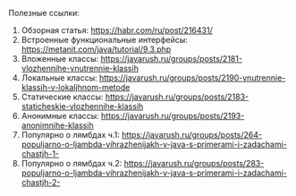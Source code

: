 Полезные ссылки:
1. Обзорная статья: https://habr.com/ru/post/216431/
2. Встроенные функциональные интерфейсы: https://metanit.com/java/tutorial/9.3.php
3. Вложенные классы: https://javarush.ru/groups/posts/2181-vlozhennihe-vnutrennie-klassih
4. Локальные классы: https://javarush.ru/groups/posts/2190-vnutrennie-klassih-v-lokaljhnom-metode
5. Статические классы: https://javarush.ru/groups/posts/2183-staticheskie-vlozhennihe-klassih
6. Анонимные классы: https://javarush.ru/groups/posts/2193-anonimnihe-klassih
7. Популярно о лямбдах ч.1: https://javarush.ru/groups/posts/264-populjarno-o-ljambda-vihrazhenijakh-v-java-s-primerami-i-zadachami-chastjh-1-
8. Популярно о лямбдах ч.2: https://javarush.ru/groups/posts/283-populjarno-o-ljambda-vihrazhenijakh-v-java-s-primerami-i-zadachami-chastjh-2-
